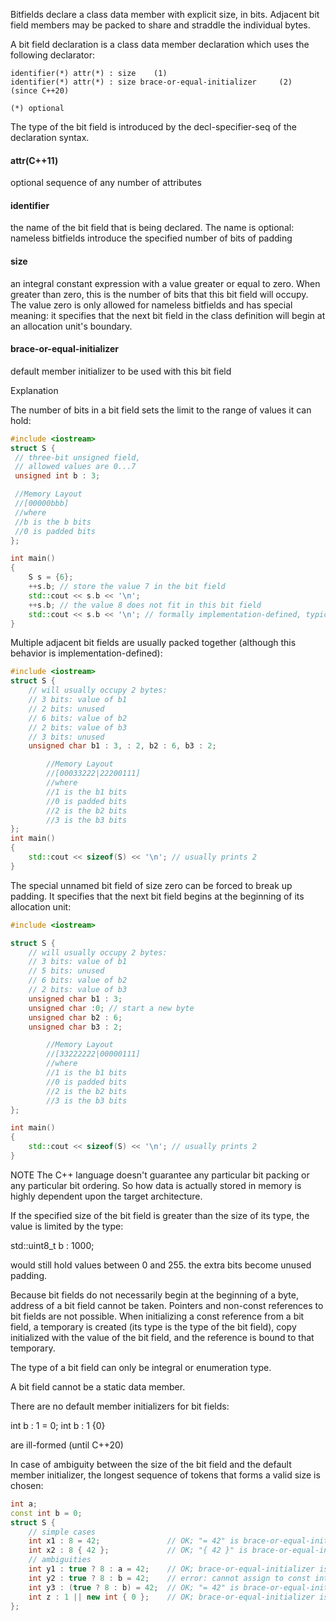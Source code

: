 Bitfields declare a class data member with explicit size, in bits. Adjacent bit field members may be packed to share and straddle the individual bytes.

A bit field declaration is a class data member declaration which uses the following declarator:

```
identifier(*) attr(*) : size 	(1) 	
identifier(*) attr(*) : size brace-or-equal-initializer 	(2) 	(since C++20)

(*) optional
```

The type of the bit field is introduced by the decl-specifier-seq of the declaration syntax.

#### attr(C++11)
optional sequence of any number of attributes

#### identifier
the name of the bit field that is being declared. The name is optional: nameless bitfields introduce the specified number of bits of padding

#### size
an integral constant expression with a value greater or equal to zero. When greater than zero, this is the number of bits that this bit field will occupy. The value zero is only allowed for nameless bitfields and has special meaning: it specifies that the next bit field in the class definition will begin at an allocation unit's boundary.

#### brace-or-equal-initializer
default member initializer to be used with this bit field

Explanation

The number of bits in a bit field sets the limit to the range of values it can hold:
```cpp
#include <iostream>
struct S {
 // three-bit unsigned field,
 // allowed values are 0...7
 unsigned int b : 3;

 //Memory Layout
 //[00000bbb]
 //where
 //b is the b bits
 //0 is padded bits
};

int main()
{
    S s = {6};
    ++s.b; // store the value 7 in the bit field
    std::cout << s.b << '\n';
    ++s.b; // the value 8 does not fit in this bit field
    std::cout << s.b << '\n'; // formally implementation-defined, typically 0
}
```

Multiple adjacent bit fields are usually packed together (although this behavior is implementation-defined):

```cpp
#include <iostream>
struct S {
    // will usually occupy 2 bytes:
    // 3 bits: value of b1
    // 2 bits: unused
    // 6 bits: value of b2
    // 2 bits: value of b3
    // 3 bits: unused
    unsigned char b1 : 3, : 2, b2 : 6, b3 : 2;

		//Memory Layout
		//[00033222|22200111]
		//where
		//1 is the b1 bits
		//0 is padded bits
		//2 is the b2 bits
		//3 is the b3 bits
};
int main()
{
    std::cout << sizeof(S) << '\n'; // usually prints 2
}
```


The special unnamed bit field of size zero can be forced to break up padding. It specifies that the next bit field begins at the beginning of its allocation unit:

```cpp
#include <iostream>

struct S {
    // will usually occupy 2 bytes:
    // 3 bits: value of b1
    // 5 bits: unused
    // 6 bits: value of b2
    // 2 bits: value of b3  
    unsigned char b1 : 3;
    unsigned char :0; // start a new byte
    unsigned char b2 : 6;
    unsigned char b3 : 2;

		//Memory Layout
		//[33222222|00000111]
		//where
		//1 is the b1 bits
		//0 is padded bits
		//2 is the b2 bits
		//3 is the b3 bits
};

int main()
{
    std::cout << sizeof(S) << '\n'; // usually prints 2
}
```




NOTE
The C++ language doesn't guarantee any particular bit packing or any particular bit ordering. So how data is actually stored in memory is highly dependent upon the target architecture.


If the specified size of the bit field is greater than the size of its type, the value is limited by the type:

std::uint8_t b : 1000;

would still hold values between 0 and 255. the extra bits become unused padding.

Because bit fields do not necessarily begin at the beginning of a byte, address of a bit field cannot be taken. Pointers and non-const references to bit fields are not possible. When initializing a const reference from a bit field, a temporary is created (its type is the type of the bit field), copy initialized with the value of the bit field, and the reference is bound to that temporary.

The type of a bit field can only be integral or enumeration type.

A bit field cannot be a static data member.

There are no default member initializers for bit fields:

int b : 1 = 0;
int b : 1 {0}

are ill-formed 	(until C++20)


In case of ambiguity between the size of the bit field and the default member initializer, the longest sequence of tokens that forms a valid size is chosen:

```cpp
int a;
const int b = 0;
struct S {
    // simple cases
    int x1 : 8 = 42;               // OK; "= 42" is brace-or-equal-initializer
    int x2 : 8 { 42 };             // OK; "{ 42 }" is brace-or-equal-initializer
    // ambiguities
    int y1 : true ? 8 : a = 42;    // OK; brace-or-equal-initializer is absent
    int y2 : true ? 8 : b = 42;    // error: cannot assign to const int
    int y3 : (true ? 8 : b) = 42;  // OK; "= 42" is brace-or-equal-initializer
    int z : 1 || new int { 0 };    // OK; brace-or-equal-initializer is absent
};
```
